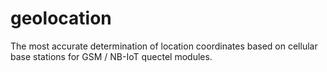 # geolocation
The most accurate determination of location coordinates based on cellular base stations for GSM / NB-IoT quectel modules.
